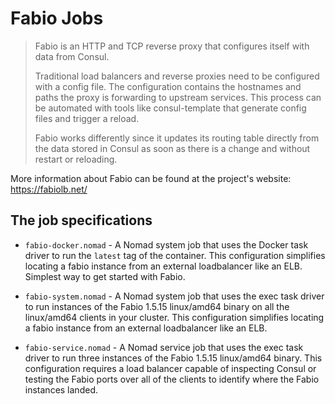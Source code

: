 # Fabio Jobs

>Fabio is an HTTP and TCP reverse proxy that configures itself with data from
Consul.
>
>Traditional load balancers and reverse proxies need to be configured with a
config file. The configuration contains the hostnames and paths the proxy is
forwarding to upstream services. This process can be automated with tools like
consul-template that generate config files and trigger a reload.
>
>Fabio works differently since it updates its routing table directly from the
data stored in Consul as soon as there is a change and without restart or
reloading.

More information about Fabio can be found at the project's website: <https://fabiolb.net/>

## The job specifications

- `fabio-docker.nomad` - A Nomad system job that uses the Docker task driver to
  run the `latest` tag of the container. This configuration simplifies locating
  a fabio instance from an external loadbalancer like an ELB. Simplest way to
  get started with Fabio.

- `fabio-system.nomad` - A Nomad system job that uses the exec task driver to
  run instances of the Fabio 1.5.15 linux/amd64 binary on all the linux/amd64
  clients in your cluster. This configuration simplifies locating a fabio
  instance from an external loadbalancer like an ELB.

- `fabio-service.nomad` - A Nomad service job that uses the exec task driver to
  run three instances of the Fabio 1.5.15 linux/amd64 binary. This configuration
  requires a load balancer capable of inspecting Consul or testing the Fabio
  ports over all of the clients to identify where the Fabio instances landed.


